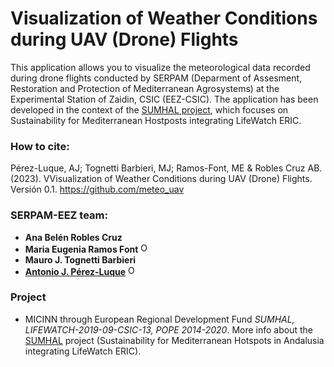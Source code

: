 # Visualization of Weather Conditions during UAV (Drone) Flights

This application allows you to visualize the meteorological data recorded during drone flights conducted by SERPAM (Deparment of Assesment, Restoration and Protection of Mediterranean Agrosystems) at the Experimental Station of Zaidin, CSIC (EEZ-CSIC). The application has been developed in the context of the [SUMHAL project](https://lifewatcheric-sumhal.csic.es/), which focuses on Sustainability for Mediterranean Hostposts integrating LifeWatch ERIC.


### How to cite: 
Pérez-Luque, AJ; Tognetti Barbieri, MJ; Ramos-Font, ME & Robles Cruz AB. (2023). VVisualization of Weather Conditions during UAV (Drone) Flights. Versión 0.1. https://github.com/meteo_uav 

### SERPAM-EEZ team: 

- **Ana Belén Robles Cruz**
- **Maria Eugenia Ramos Font** <a href="https://orcid.org/0000-0002-4888-0401" target="orcid.widget"> <img src="https://info.orcid.org/wp-content/uploads/2019/11/orcid_16x16.png" alt="ORCID logo" width="16" height="16"/></a>
-   **Mauro J. Tognetti Barbieri** 
- [**Antonio J. Pérez-Luque**](https://github.com/ajpelu) <a href="https://orcid.org/0000-0002-1747-0469" target="orcid.widget"> <img src="https://info.orcid.org/wp-content/uploads/2019/11/orcid_16x16.png" alt="ORCID logo" width="16" height="16"/></a> 


### Project
* MICINN through European Regional Development Fund *SUMHAL, LIFEWATCH-2019-09-CSIC-13, POPE 2014-2020*. More info about the [SUMHAL](https://lifewatcheric-sumhal.csic.es/) project (Sustainability for Mediterranean Hotspots in Andalusia integrating LifeWatch ERIC).  

